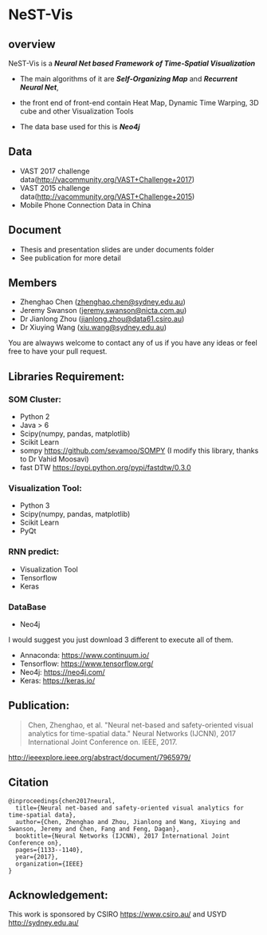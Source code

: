 # NeST-Vis #

## overview
NeST-Vis is a ***Neural Net based Framework of Time-Spatial Visualization***

* The main algorithms of it are ***Self-Organizing Map*** and ***Recurrent Neural Net***,

* the front end of front-end contain Heat Map, Dynamic Time Warping, 3D cube and other Visualization Tools

* The data base used for this is ***Neo4j***

## Data
* VAST 2017 challenge data(http://vacommunity.org/VAST+Challenge+2017)
* VAST 2015 challenge data(http://vacommunity.org/VAST+Challenge+2015)
* Mobile Phone Connection Data in China


## Document

* Thesis and presentation slides are under documents folder
* See publication for more detail

## Members
* Zhenghao Chen (zhenghao.chen@sydney.edu.au)
* Jeremy Swanson (jeremy.swanson@nicta.com.au)
* Dr Jianlong Zhou (jianlong.zhou@data61.csiro.au)
* Dr Xiuying Wang (xiu.wang@sydney.edu.au)

You are alwayws welcome to contact any of us if you have any ideas or feel free to have your pull request.

## Libraries Requirement:

### SOM Cluster:
 * Python 2
 * Java > 6
 * Scipy(numpy, pandas, matplotlib)
 * Scikit Learn
 * sompy https://github.com/sevamoo/SOMPY (I modify this library, thanks to Dr Vahid Moosavi)
 * fast DTW https://pypi.python.org/pypi/fastdtw/0.3.0

### Visualization Tool:
 * Python 3
 * Scipy(numpy, pandas, matplotlib)
 * Scikit Learn
 * PyQt

### RNN predict:
 * Visualization Tool
 * Tensorflow
 * Keras

### DataBase
 * Neo4j
  
I would suggest you just download 3 different to execute all of them.
 * Annaconda: https://www.continuum.io/
 * Tensorflow: https://www.tensorflow.org/
 * Neo4j: https://neo4j.com/
 * Keras: https://keras.io/

## Publication:
>Chen, Zhenghao, et al. "Neural net-based and safety-oriented visual analytics for time-spatial data." Neural Networks (IJCNN), 2017 International Joint Conference on. IEEE, 2017.

http://ieeexplore.ieee.org/abstract/document/7965979/

## Citation
```
@inproceedings{chen2017neural,
  title={Neural net-based and safety-oriented visual analytics for time-spatial data},
  author={Chen, Zhenghao and Zhou, Jianlong and Wang, Xiuying and Swanson, Jeremy and Chen, Fang and Feng, Dagan},
  booktitle={Neural Networks (IJCNN), 2017 International Joint Conference on},
  pages={1133--1140},
  year={2017},
  organization={IEEE}
}
```

## Acknowledgement:
This work is sponsored by CSIRO https://www.csiro.au/ and USYD http://sydney.edu.au/
